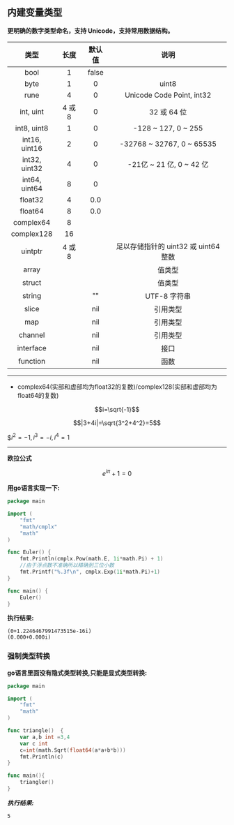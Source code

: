 ## 内建变量类型

**更明确的数字类型命名，⽀持 Unicode，⽀持常⽤数据结构。**


|类型| ⻓度| 默认值| 说明|
|:---:|:---:|:---:|:---:| 
|bool| 1| false| |
|byte| 1| 0 |uint8|
|rune| 4| 0| Unicode Code Point, int32|
|int, uint |4 或 8| 0 |32 或 64 位|
|int8, uint8| 1| 0 |-128 ~ 127, 0 ~ 255|
|int16, uint16| 2 |0| -32768 ~ 32767, 0 ~ 65535|
|int32, uint32| 4| 0| -21亿 ~ 21 亿, 0 ~ 42 亿|
|int64, uint64| 8| 0| |
|float32| 4| 0.0| |
|float64| 8| 0.0| |
|complex64| 8| | |
|complex128| 16| | |
|uintptr| 4 或 8| | ⾜以存储指针的 uint32 或 uint64 整数|
|array| | | 值类型|
|struct| | | 值类型|
|string| | ""| UTF-8 字符串|
|slice|  |nil |引⽤类型|
|map| | nil| 引⽤类型|
|channel| |nil| 引⽤类型|
|interface| |nil| 接⼝|
|function| |nil| 函数|

***


* complex64(实部和虚部均为float32的复数)/complex128(实部和虚部均为float64的复数)


$$i=\sqrt{-1}$$


$$|3+4i|=\sqrt{3^2+4^2}=5$$


$$i^2=-1,i^3=-i,i^4=1$


***


**欧拉公式**



$$e^{i\pi}+1=0$$



**用go语言实现一下:**


```go
package main

import (
	"fmt"
	"math/cmplx"
	"math"
)

func Euler() {
	fmt.Println(cmplx.Pow(math.E, 1i*math.Pi) + 1)
    //由于浮点数不准确所以精确到三位小数
	fmt.Printf("%.3f\n", cmplx.Exp(1i*math.Pi)+1)
}

func main() {
	Euler()
}
```

**执行结果:**


    (0+1.2246467991473515e-16i)
    (0.000+0.000i)


### 强制类型转换


**go语言里面没有隐式类型转换,只能是显式类型转换:**


```go
package main

import (
	"fmt"
	"math"
)

func triangle()  {
	var a,b int =3,4
	var c int
	c=int(math.Sqrt(float64(a*a+b*b)))
	fmt.Println(c)
}

func main(){
    triangler()
}
```


***执行结果:***


    5
